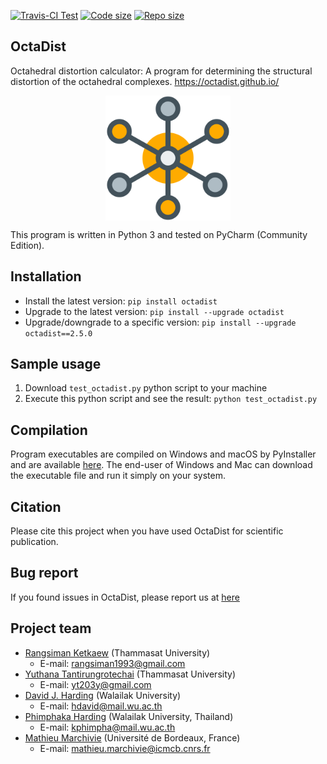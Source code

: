 [![Travis-CI Test](https://img.shields.io/travis/OctaDist/OctaDist/master.svg
)](https://travis-ci.org/OctaDist/OctaDist)
[![Code size](https://img.shields.io/github/languages/code-size/OctaDist/OctaDist.svg)](https://github.com/OctaDist/OctaDist)
[![Repo size](https://img.shields.io/github/repo-size/OctaDist/OctaDist.svg)](https://github.com/OctaDist/OctaDist)

## OctaDist
Octahedral distortion calculator: A program for determining the structural distortion of the octahedral complexes. https://octadist.github.io/

<p align="center">
   <img alt="molecule" src="https://raw.githubusercontent.com/OctaDist/OctaDist/master/images/molecule.png" align=middle width="200pt" />
<p/>

This program is written in Python 3 and tested on PyCharm (Community Edition). 

## Installation
- Install the latest version: `pip install octadist`
- Upgrade to the latest version: `pip install --upgrade octadist`
- Upgrade/downgrade to a specific version: `pip install --upgrade octadist==2.5.0`

## Sample usage
1. Download `test_octadist.py` python script to your machine
2. Execute this python script and see the result: `python test_octadist.py`

## Compilation
Program executables are compiled on Windows and macOS by PyInstaller and are available [here](https://github.com/OctaDist/OctaDist/releases).
The end-user of Windows and Mac can download the executable file and run it simply on your system.

## Citation
Please cite this project when you have used OctaDist for scientific publication.

## Bug report
If you found issues in OctaDist, please report us at [here](https://github.com/OctaDist/OctaDist/issues)

## Project team
- [Rangsiman Ketkaew](https://sites.google.com/site/rangsiman1993) (Thammasat University) <br/>
  - E-mail: rangsiman1993@gmail.com <br/>
- [Yuthana Tantirungrotechai](https://sites.google.com/site/compchem403/people/faculty/yuthana) (Thammasat University)
  - E-mail: yt203y@gmail.com
- [David J. Harding](https://www.funtechwu.com/david-j-harding) (Walailak University)
  - E-mail: hdavid@mail.wu.ac.th
- [Phimphaka Harding](https://www.funtechwu.com/phimphaka-harding) (Walailak University, Thailand)
  - E-mail: kphimpha@mail.wu.ac.th
- [Mathieu Marchivie](http://www.icmcb-bordeaux.cnrs.fr/spip.php?article562&lang=fr) (Université de Bordeaux, France)
  - E-mail: mathieu.marchivie@icmcb.cnrs.fr
